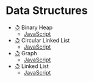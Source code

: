 # Data Structures

-   [↺](https://learnersbucket.com/tutorials/array/heap-data-structure-in-javascript/) Binary Heap
    -   [JavaScript](/Binary-Heap/index.js)
-   [↺](https://learnersbucket.com/tutorials/data-structures/circular-linked-list-implementation-in-javascript/) Circular Linked List
    -   [JavaScript](/Linked-Lists/Circular/index.js)
-   [↺](https://learnersbucket.com/tutorials/data-structures/javascript-graph-data-structure/) Graph
    -   [JavaScript](/Graph/index.js)
-   [↺](https://learnersbucket.com/tutorials/data-structures/linked-list-implementation-in-javascript/) Linked List
    -   [JavaScript](/Linked-Lists/LinkedList/index.js)